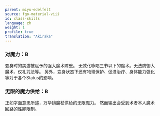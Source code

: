 ```yaml
---
parent: miyu-edelfelt
source: fgo-material-viii
id: class-skills
language: zh
weight: 1
profile: true
translation: "Akiraka"
---
```


### 对魔力：B

变身时的美游被赋予的强大魔术障壁。
无效化咏唱三节以下的魔术。无法防御大魔术、仪礼咒法等。
另外，变身状态下还有物理保护、促进治疗、身体能力强化等对于各个Status的影响。

### 无限的魔力供给：B

正如字面意思所述，万华镜魔杖供给的无限魔力。
然而输出会受到术者本人魔术回路的性能限制。
